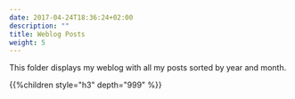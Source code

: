 ```yaml
---
date: 2017-04-24T18:36:24+02:00
description: ""
title: Weblog Posts
weight: 5
---
```


This folder displays my weblog with all my posts sorted by year and month.

{{%children style="h3" depth="999"  %}}
